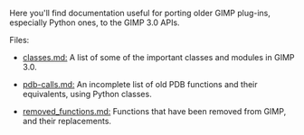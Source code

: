 Here you'll find documentation useful for porting older GIMP
plug-ins, especially Python ones, to the GIMP 3.0 APIs.

Files:

- [classes.md:](classes.md)
  A list of some of the important classes and modules in GIMP 3.0.

- [pdb-calls.md:](pdb-calls.md)
  An incomplete list of old PDB functions and their equivalents,
  using Python classes.

- [removed_functions.md:](removed_functions.md)
  Functions that have been removed from GIMP, and their replacements.


